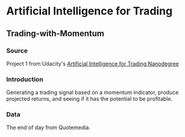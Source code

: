 # Artificial Intelligence for Trading 

## Trading-with-Momentum

### Source 

Project 1 from Udacity's [Artificial Intelligence for Trading Nanodegree](https://www.udacity.com/course/ai-for-trading--nd880)

### Introduction

Generating a trading signal based on a momentum indicator, produce projected returns, and seeing if it has the potential to be profitable. 

### Data

The end of day from Quotemedia.
